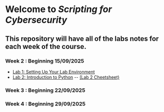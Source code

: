 # Welcome to *Scripting for Cybersecurity*

## This repository will have all of the labs notes for each week of the course.  

### Week 2 : Beginning 15/09/2025
- [Lab 1: Setting Up Your Lab Environment](https://github.com/MarkCummins-SETU/Scripting-for-Cybersecurity/blob/main/Lab1/lab1.md)
- [Lab 2: Introduction to Python](https://github.com/MarkCummins-SETU/Scripting-for-Cybersecurity/blob/main/Lab2/lab2.md) -- [(Lab 2 Cheetsheet)](https://github.com/MarkCummins-SETU/Scripting-for-Cybersecurity/blob/main/Lab2/lab2-cheetsheet.md)

### Week 3 : Beginning 22/09/2025  


### Week 4 : Beginning 29/09/2025
